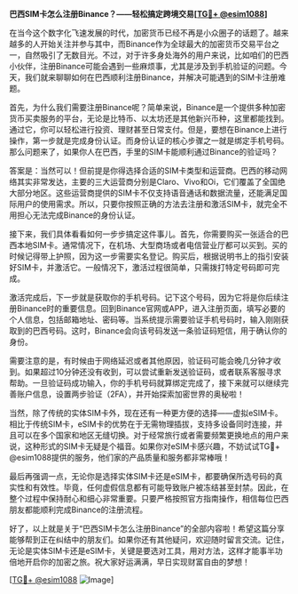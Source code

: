 **巴西SIM卡怎么注册Binance？——轻松搞定跨境交易[[TG💪+ @esim1088](https://t.me/s/esim1088)]**

在当今这个数字化飞速发展的时代，加密货币已经不再是小众圈子的话题了。越来越多的人开始关注并参与其中，而Binance作为全球最大的加密货币交易平台之一，自然吸引了无数目光。不过，对于许多身处海外的用户来说，比如咱们的巴西小伙伴，注册Binance可能会遇到一些麻烦事，尤其是涉及到手机验证的问题。今天，我们就来聊聊如何在巴西顺利注册Binance，并解决可能遇到的SIM卡注册难题。

首先，为什么我们需要注册Binance呢？简单来说，Binance是一个提供多种加密货币买卖服务的平台，无论是比特币、以太坊还是其他新兴币种，这里都能找到。通过它，你可以轻松进行投资、理财甚至日常支付。但是，要想在Binance上进行操作，第一步就是完成身份认证。而身份认证的核心步骤之一就是绑定手机号码。那么问题来了，如果你人在巴西，手里的SIM卡能顺利通过Binance的验证吗？

答案是：当然可以！但前提是你得选择合适的SIM卡类型和运营商。巴西的移动网络其实非常发达，主要的三大运营商分别是Claro、Vivo和Oi，它们覆盖了全国绝大部分地区。这些运营商提供的SIM卡不仅支持语音通话和数据流量，还能满足国际用户的使用需求。所以，只要你按照正确的方法去注册和激活SIM卡，就完全不用担心无法完成Binance的身份认证。

接下来，我们具体看看如何一步步搞定这件事儿。首先，你需要购买一张适合的巴西本地SIM卡。通常情况下，在机场、大型商场或者电信营业厅都可以买到。买的时候记得带上护照，因为这一步需要实名登记。购买后，根据说明书上的指引安装好SIM卡，并激活它。一般情况下，激活过程很简单，只需拨打特定号码即可完成。

激活完成后，下一步就是获取你的手机号码。记下这个号码，因为它将是你后续注册Binance时的重要信息。回到Binance官网或APP，进入注册页面，填写必要的个人信息，包括邮箱地址、密码等。当系统提示需要验证手机号码时，输入刚刚获取到的巴西号码。这时，Binance会向该号码发送一条验证码短信，用于确认你的身份。

需要注意的是，有时候由于网络延迟或者其他原因，验证码可能会晚几分钟才收到。如果超过10分钟还没有收到，可以尝试重新发送验证码，或者联系客服寻求帮助。一旦验证码成功输入，你的手机号码就算绑定完成了，接下来就可以继续完善账户信息，设置两步验证（2FA），并开始探索加密世界的奥秘啦！

当然，除了传统的实体SIM卡外，现在还有一种更方便的选择——虚拟eSIM卡。相比于传统SIM卡，eSIM卡的优势在于无需物理插拔，支持多设备同时连接，并且可以在多个国家和地区无缝切换。对于经常旅行或者需要频繁更换地点的用户来说，这种形式的SIM卡无疑是个福音。如果你对eSIM卡感兴趣，不妨试试TG💪+ @esim1088提供的服务，他们家的产品质量和服务都非常棒哦！

最后再强调一点，无论你是选择实体SIM卡还是eSIM卡，都要确保所选号码的真实性和有效性。毕竟，任何虚假信息都有可能导致账户被冻结甚至封禁。因此，在整个过程中保持耐心和细心非常重要。只要严格按照官方指南操作，相信每位巴西朋友都能顺利完成Binance的注册流程。

好了，以上就是关于“巴西SIM卡怎么注册Binance”的全部内容啦！希望这篇分享能够帮到正在纠结中的朋友们。如果你还有其他疑问，欢迎随时留言交流。记住，无论是实体SIM卡还是eSIM卡，关键是要选对工具，用对方法，这样才能事半功倍地开启你的加密之旅。祝大家好运满满，早日实现财富自由的梦想！

[[TG💪+ @esim1088](https://t.me/s/esim1088) ![Image](https://i.postimg.cc/4NQfJmqS/Snipaste-2025-05-13-00-14-12.png)]